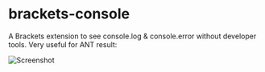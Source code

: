 brackets-console
================

A Brackets extension to see console.log & console.error without developer tools. Very useful for ANT result:

![Screenshot](https://raw.github.com/aghiura/brackets-console/master/assets/preview.png)
